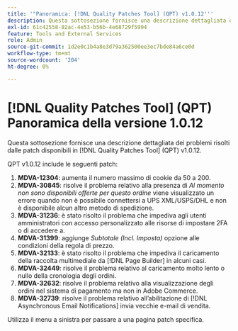 ```yaml
---
title: '"Panoramica: [!DNL Quality Patches Tool] (QPT) v1.0.12'''
description: Questa sottosezione fornisce una descrizione dettagliata dei problemi risolti dalle patch disponibili in [!DNL Quality Patches Tool] (QPT) v1.0.12.
exl-id: 61c42558-82ac-4e53-b56b-4e68729f5994
feature: Tools and External Services
role: Admin
source-git-commit: 1d2e0c1b4a8e3d79a362500ee3ec7bde84a6ce0d
workflow-type: tm+mt
source-wordcount: '204'
ht-degree: 0%

---
```


# [!DNL Quality Patches Tool] (QPT) Panoramica della versione 1.0.12

Questa sottosezione fornisce una descrizione dettagliata dei problemi risolti dalle patch disponibili in [!DNL Quality Patches Tool] (QPT) v1.0.12.

QPT v1.0.12 include le seguenti patch:

1. **MDVA-12304**: aumenta il numero massimo di cookie da 50 a 200.
1. **MDVA-30845**: risolve il problema relativo alla presenza di *Al momento non sono disponibili offerte per questo ordine* viene visualizzato un errore quando non è possibile connettersi a UPS XML/USPS/DHL e non è disponibile alcun altro metodo di spedizione.
1. **MDVA-31236**: è stato risolto il problema che impediva agli utenti amministratori con accesso personalizzato alle risorse di impostare 2FA o di accedere a.
1. **MDVA-31399**: aggiunge *Subtotale (Incl. Imposta)* opzione alle condizioni della regola di prezzo.
1. **MDVA-32133**: è stato risolto il problema che impediva il caricamento della raccolta multimediale da [!DNL Page Builder] in alcuni casi.
1. **MDVA-32449**: risolve il problema relativo al caricamento molto lento o nullo della cronologia degli ordini.
1. **MDVA-32632**: risolve il problema relativo alla visualizzazione degli ordini nel sistema di pagamento ma non in Adobe Commerce.
1. **MDVA-32739**: risolve il problema relativo all’abilitazione di [!DNL Asynchronous Email Notifications] invia vecchie e-mail di vendita.

Utilizza il menu a sinistra per passare a una pagina patch specifica.
